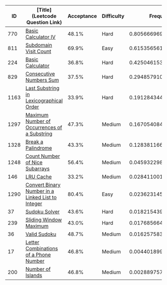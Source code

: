 |ID|[Title](Leetcode Question Link)|Acceptance|Difficulty|Frequency|
|----|-----|----|---|---|
|770|[Basic Calculator IV]( https://leetcode.com/problems/basic-calculator-iv)|48.1%|Hard|0.8056669695056433|
|811|[Subdomain Visit Count]( https://leetcode.com/problems/subdomain-visit-count)|69.9%|Easy|0.6153565614064571|
|224|[Basic Calculator]( https://leetcode.com/problems/basic-calculator)|36.8%|Hard|0.42504615330727086|
|829|[Consecutive Numbers Sum]( https://leetcode.com/problems/consecutive-numbers-sum)|37.5%|Hard|0.29485791052185223|
|1163|[Last Substring in Lexicographical Order]( https://leetcode.com/problems/last-substring-in-lexicographical-order)|33.9%|Hard|0.1912843449600571|
|1297|[Maximum Number of Occurrences of a Substring]( https://leetcode.com/problems/maximum-number-of-occurrences-of-a-substring)|47.3%|Medium|0.1670540846631662|
|1328|[Break a Palindrome]( https://leetcode.com/problems/break-a-palindrome)|43.3%|Medium|0.12838116664820678|
|1248|[Count Number of Nice Subarrays]( https://leetcode.com/problems/count-number-of-nice-subarrays)|56.4%|Medium|0.04593229889743518|
|146|[LRU Cache]( https://leetcode.com/problems/lru-cache)|33.2%|Medium|0.028411001832779885|
|1290|[Convert Binary Number in a Linked List to Integer]( https://leetcode.com/problems/convert-binary-number-in-a-linked-list-to-integer)|80.4%|Easy|0.023623145763435913|
|37|[Sudoku Solver]( https://leetcode.com/problems/sudoku-solver)|43.6%|Hard|0.01821543989134118|
|239|[Sliding Window Maximum]( https://leetcode.com/problems/sliding-window-maximum)|43.0%|Hard|0.01768566434627554|
|36|[Valid Sudoku]( https://leetcode.com/problems/valid-sudoku)|48.7%|Medium|0.01625758350956095|
|17|[Letter Combinations of a Phone Number]( https://leetcode.com/problems/letter-combinations-of-a-phone-number)|46.8%|Medium|0.0044018999217624675|
|200|[Number of Islands]( https://leetcode.com/problems/number-of-islands)|46.8%|Medium|0.0028897578265903614|
